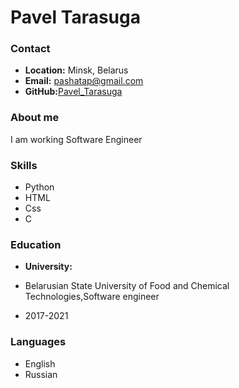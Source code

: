 # Pavel Tarasuga

### Contact
* __Location:__ Minsk, Belarus
* __Email:__ pashatap@gmail.com
* __GitHub:__[Pavel_Tarasuga](https://github.com/pashatap)

### About me
I am working Software Engineer

### Skills
* Python
* HTML
* Css
* C


### Education
* __University:__ 
 + Belarusian State University of Food and Chemical Technologies,Software engineer
  - 2017-2021 


### Languages

* English  
* Russian 

